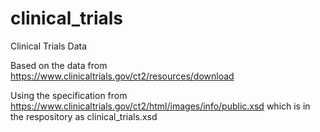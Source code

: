 # clinical_trials
Clinical Trials Data


Based on the data from https://www.clinicaltrials.gov/ct2/resources/download

Using the specification from https://www.clinicaltrials.gov/ct2/html/images/info/public.xsd which is in the respository as clinical_trials.xsd
